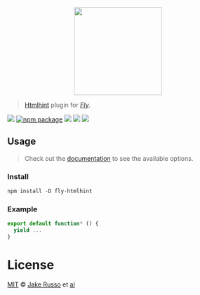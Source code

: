 <div align="center">
  <a href="http://github.com/flyjs/fly">
    <img width=200px  src="https://cloud.githubusercontent.com/assets/8317250/8733685/0be81080-2c40-11e5-98d2-c634f076ccd7.png">
  </a>
</div>

> [Htmlhint](https://github.com/MadcapJake/fly-htmlhint) plugin for _[Fly][fly]_.

[![][fly-badge]][fly]
[![npm package][npm-ver-link]][releases]
[![][dl-badge]][npm-pkg-link]
[![][travis-badge]][travis-link]
[![][mit-badge]][mit]

## Usage
> Check out the [documentation](PLUGIN_DOCUMENTATION) to see the available options.

### Install

```a
npm install -D fly-htmlhint
```

### Example

```js
export default function* () {
  yield ...
}
```

# License

[MIT][mit] © [Jake Russo][author] et [al][contributors]


[mit]:          http://opensource.org/licenses/MIT
[author]:       http://github.com/MadcapJake
[contributors]: https://github.com/MadcapJake/fly-htmlhint/graphs/contributors
[releases]:     https://github.com/MadcapJake/fly-htmlhint/releases
[fly]:          https://www.github.com/flyjs/fly
[fly-badge]:    https://img.shields.io/badge/fly-JS-05B3E1.svg?style=flat-square
[mit-badge]:    https://img.shields.io/badge/license-MIT-444444.svg?style=flat-square
[npm-pkg-link]: https://www.npmjs.org/package/fly-htmlhint
[npm-ver-link]: https://img.shields.io/npm/v/fly-htmlhint.svg?style=flat-square
[dl-badge]:     http://img.shields.io/npm/dm/fly-htmlhint.svg?style=flat-square
[travis-link]:  https://travis-ci.org/MadcapJake/fly-htmlhint
[travis-badge]: http://img.shields.io/travis/MadcapJake/fly-htmlhint.svg?style=flat-square

